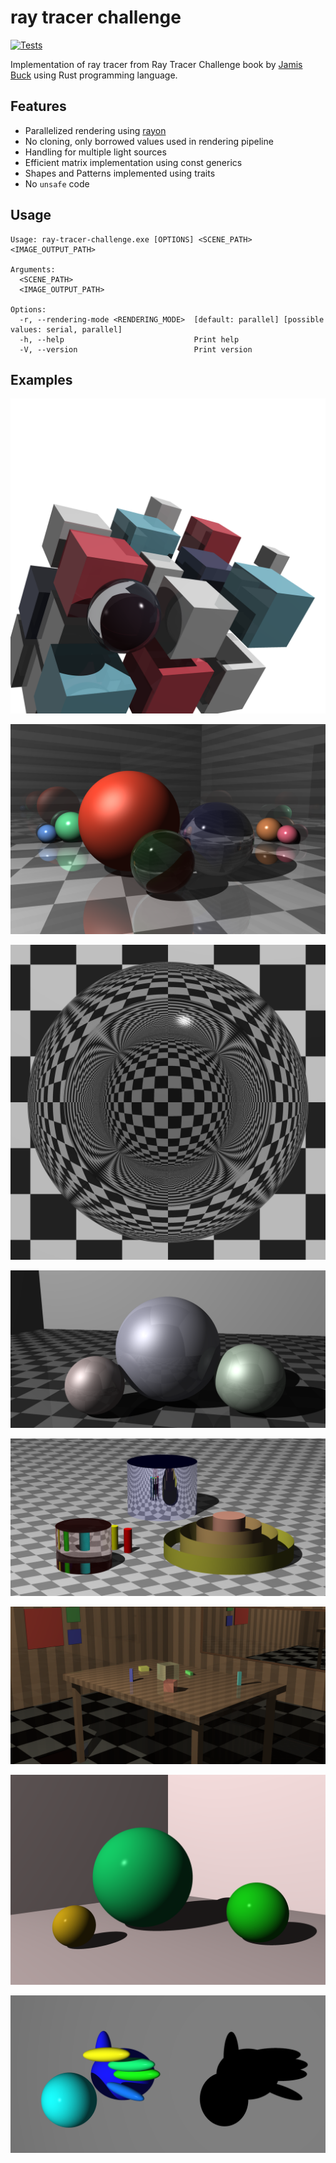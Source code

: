 # ray tracer challenge

[![Tests](https://github.com/przemo199/ray-tracer-challenge-rs/actions/workflows/tests.yaml/badge.svg)](https://github.com/przemo199/ray-tracer-challenge-rs/actions/workflows/tests.yaml)

Implementation of ray tracer from Ray Tracer Challenge book by [Jamis Buck](mailto:jamis@jamisbuck.org) using Rust programming language.

## Features

- Parallelized rendering using [rayon](https://github.com/rayon-rs/rayon)
- No cloning, only borrowed values used in rendering pipeline
- Handling for multiple light sources
- Efficient matrix implementation using const generics
- Shapes and Patterns implemented using traits
- No ```unsafe``` code

## Usage

```
Usage: ray-tracer-challenge.exe [OPTIONS] <SCENE_PATH> <IMAGE_OUTPUT_PATH>

Arguments:
  <SCENE_PATH>
  <IMAGE_OUTPUT_PATH>

Options:
  -r, --rendering-mode <RENDERING_MODE>  [default: parallel] [possible values: serial, parallel]
  -h, --help                             Print help
  -V, --version                          Print version
```

## Examples

![](ray-tracer-cli/rendered_images/cover.png)

![](ray-tracer-cli/rendered_images/reflect_refract.png)

![](ray-tracer-cli/rendered_images/refraction.png)

![](ray-tracer-cli/rendered_images/metal.png)

![](ray-tracer-cli/rendered_images/cylinders.png)

![](ray-tracer-cli/rendered_images/table.png)

![](ray-tracer-cli/rendered_images/three_sphere_scene.png)

![](ray-tracer-cli/rendered_images/shadow_puppets.png)
